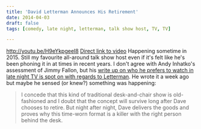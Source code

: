 ```yaml
---
title: 'David Letterman Announces His Retirement'
date: 2014-04-03
draft: false
tags: [comedy, late night, letterman, talk show host, TV, TV]

---
```


http://youtu.be/H9eYkpgeeI8 [Direct link to video](http://youtu.be/H9eYkpgeeI8) Happening sometime in 2015. Still my favourite all-around talk show host even if it's felt like he's been phoning it in at times in recent years. I don't agree with Andy Inhatko's assessment of Jimmy Fallon, but his [write up on who he prefers to watch in late night TV is spot on with regards to Letterman](http://ihnatko.com/2014/03/28/my-1135-pm-tv-comedy-provider/). He wrote it a week ago but maybe he sensed (or knew?) something was happening:

> I concede that this kind of traditional desk-and-chair show is old-fashioned and I doubt that the concept will survive long after Dave chooses to retire. But night after night, Dave delivers the goods and proves why this time-worn format is a killer with the right person behind the desk.